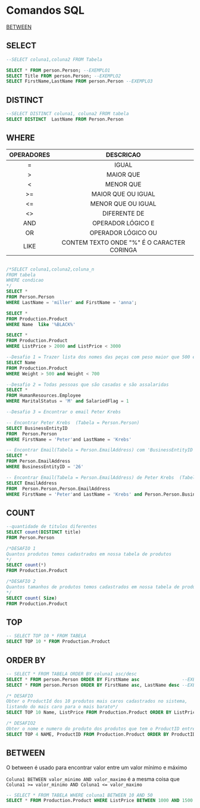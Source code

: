
# Comandos SQL

[BETWEEN](BETWEEN)

## SELECT

```SQL
--SELECT coluna1,coluna2 FROM Tabela

SELECT * FROM person.Person; --EXEMPLO1
SELECT Title FROM person.Person; --EXEMPLO2
SELECT FirstName,LastName FROM person.Person --EXEMPLO3
```

## DISTINCT

```SQL
--SELECT DISTINCT coluna1, coluna2 FROM tabela
SELECT DISTINCT  LastName FROM Person.Person
```

## WHERE

| OPERADORES |                  DESCRICAO                 |
|:----------:|:------------------------------------------:|
| =          | IGUAL                                      |
| >          | MAIOR QUE                                  |
| <          | MENOR QUE                                  |
| >=         | MAIOR QUE OU IGUAL                         |
| <=         | MENOR QUE OU IGUAL                         |
| <>         | DIFERENTE DE                               |
| AND        | OPERADOR LÓGICO E                          |
| OR         | OPERADOR LÓGICO OU                         |
| LIKE       | CONTEM TEXTO ONDE "%" É O CARACTER CORINGA |

```SQL

/*SELECT coluna1,coluna2,coluna_n
FROM tabela
WHERE condicao
*/
SELECT *
FROM Person.Person
WHERE LastName = 'miller' and FirstName = 'anna';

SELECT *
FROM Production.Product
WHERE Name  like '%BLACK%'

SELECT *
FROM Production.Product
WHERE ListPrice > 2000 and ListPrice < 3000

--Desafio 1 = Trazer lista dos nomes das peças com peso maior que 500 e menor que 700
SELECT Name
FROM Production.Product
WHERE Weight > 500 and Weight < 700

--Desafio 2 = Todas pessoas que são casadas e são assalaridas 
SELECT *
FROM HumanResources.Employee
WHERE MaritalStatus = 'M' and SalariedFlag = 1

--Desafio 3 = Encontrar o email Peter Krebs

-- Encontrar Peter Krebs  (Tabela = Person.Person)
SELECT BusinessEntityID
FROM  Person.Person
WHERE FirstName = 'Peter'and LastName = 'Krebs'

-- Encontrar Email(Tabela = Person.EmailAddress) com 'BusinessEntityID' de Peter Krebs  
SELECT * 
FROM Person.EmailAddress
WHERE BusinessEntityID = '26'

-- Encontrar Email(Tabela = Person.EmailAddress) de Peter Krebs  (Tabela = Person.Person)
SELECT EmailAddress
FROM  Person.Person,Person.EmailAddress
WHERE FirstName = 'Peter'and LastName = 'Krebs' and Person.Person.BusinessEntityID = Person.EmailAddress.BusinessEntityID
```

## COUNT

```SQL
--quantidade de titulos diferentes
SELECT count(DISTINCT title)
FROM Person.Person

/*DESAFIO 1
Quantos produtos temos cadastrados em nossa tabela de produtos
*/
SELECT count(*)
FROM Production.Product

/*DESAFIO 2
Quantos tamanhos de produtos temos cadastrados em nossa tabela de produtos
*/
SELECT count( Size)
FROM Production.Product
```

## TOP

```SQL
-- SELECT TOP 10 * FROM TABELA
SELECT TOP 10 * FROM Production.Product
```

## ORDER BY

```SQL
-- SELECT * FROM TABELA ORDER BY coluna1 asc/desc
SELECT * FROM person.Person ORDER BY FirstName asc                --EXEMPLO1
SELECT * FROM person.Person ORDER BY FirstName asc, LastName desc --EXEMPLO2

/* DESAFIO
Obter o ProductId dos 10 produtos mais caros cadastrados no sistema,
listando do mais caro para o mais barato*/
SELECT TOP 10 Name, ListPrice FROM Production.Product ORDER BY ListPrice DESC

/* DESAFIO2
Obter o nome e numero do produto dos produtos que tem o ProductID entre 1~4 */
SELECT TOP 4 NAME, ProductID FROM Production.Product ORDER BY ProductID ASC
```

## BETWEEN

O between é usado para encontrar valor entre
um valor mínimo e máximo

```Coluna1 BETWEEN valor_minimo AND valor_maximo```
é a mesma coisa que ```Coluna1 >= valor_minimo AND Coluna1 <= valor_maximo```

```SQL
-- SELECT * FROM TABELA WHERE coluna1 BETWEEN 10 AND 50
SELECT * FROM Production.Product WHERE ListPrice BETWEEN 1000 AND 1500
```
